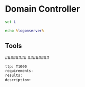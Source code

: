 # Domain Controller

```cmd
set L

echo %logonserver%
```

## Tools
########
########

```meta
ttp: T1000
requirements:
results: 
description: 
```